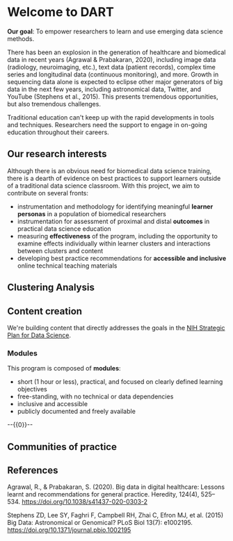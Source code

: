 <!--
author:   Data Analysis Researcher Training team
email:    dart@chop.edu
version:  0.0.1
language: en
narrator: UK English Female

logo:     https://github.com/arcus/dart_orientation/blob/rmh-orientation/orientation/media/thinkific_cover.png

comment:  This is the material presented at the orientation meeting for the Data Analysis Researcher Training (DART) pilots, March 2022.
-->

# Welcome to DART

**Our goal**: To empower researchers to learn and use emerging data science methods.

There has been an explosion in the generation of healthcare and biomedical data in recent years (Agrawal & Prabakaran, 2020), including image data (radiology, neuroimaging, etc.), text data (patient records), complex time series and longitudinal data (continuous monitoring), and more. Growth in sequencing data alone is expected to eclipse other major generators of big data in the next few years, including astronomical data, Twitter, and YouTube (Stephens et al., 2015). This presents tremendous opportunities, but also tremendous challenges.

Traditional education can't keep up with the rapid developments in tools and techniques. Researchers need the support to engage in on-going education throughout their careers.

## Our research interests

Although there is an obvious need for biomedical data science training, there is a dearth of evidence on best practices to support learners outside of a traditional data science classroom.
With this project, we aim to contribute on several fronts:

- instrumentation and methodology for identifying meaningful **learner personas** in a population of biomedical researchers
- instrumentation for assessment of proximal and distal **outcomes** in practical data science education
- measuring **effectiveness** of the program, including the opportunity to examine effects individually within learner clusters and interactions between clusters and content
- developing best practice recommendations for **accessible and inclusive** online technical teaching materials



## Clustering Analysis

## Content creation

We're building content that directly addresses the goals in the [NIH Strategic Plan for Data Science](https://datascience.nih.gov/nih-strategic-plan-data-science).

### Modules

This program is composed of **modules**:

- short (1 hour or less), practical, and focused on clearly defined learning objectives
- free-standing, with no technical or data dependencies
- inclusive and accessible
- publicly documented and freely available

--{{0}}--



## Communities of practice


## References

Agrawal, R., & Prabakaran, S. (2020). Big data in digital healthcare: Lessons learnt and recommendations for general practice. Heredity, 124(4), 525–534. https://doi.org/10.1038/s41437-020-0303-2



Stephens ZD, Lee SY, Faghri F, Campbell RH, Zhai C, Efron MJ, et al. (2015) Big Data: Astronomical or Genomical? PLoS Biol 13(7): e1002195. https://doi.org/10.1371/journal.pbio.1002195

